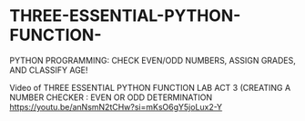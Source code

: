 # THREE-ESSENTIAL-PYTHON-FUNCTION-
PYTHON PROGRAMMING: CHECK EVEN/ODD NUMBERS, ASSIGN GRADES, AND CLASSIFY AGE! 

Video of THREE ESSENTIAL PYTHON FUNCTION 
LAB ACT 3 (CREATING A NUMBER CHECKER : EVEN OR ODD DETERMINATION 
https://youtu.be/anNsmN2tCHw?si=mKsO6gY5joLux2-Y

